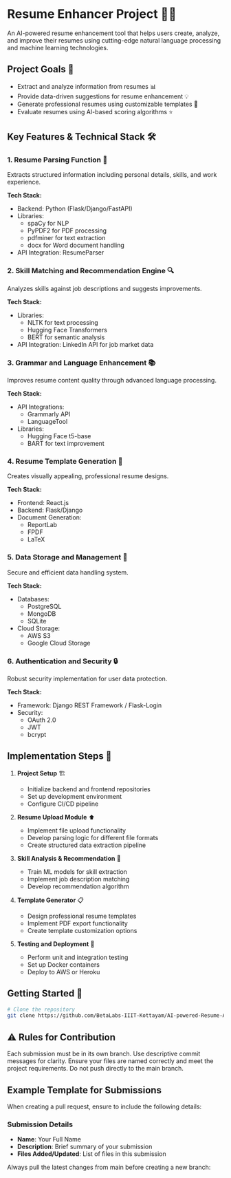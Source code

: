 # Resume Enhancer Project 📄✨

An AI-powered resume enhancement tool that helps users create, analyze, and improve their resumes using cutting-edge natural language processing and machine learning technologies.

## Project Goals 🎯

- Extract and analyze information from resumes 📊
- Provide data-driven suggestions for resume enhancement 💡
- Generate professional resumes using customizable templates 🎨
- Evaluate resumes using AI-based scoring algorithms ⭐

## Key Features & Technical Stack 🛠️

### 1. Resume Parsing Function 📝
Extracts structured information including personal details, skills, and work experience.

**Tech Stack:**
- Backend: Python (Flask/Django/FastAPI)
- Libraries: 
  - spaCy for NLP
  - PyPDF2 for PDF processing
  - pdfminer for text extraction
  - docx for Word document handling
- API Integration: ResumeParser

### 2. Skill Matching and Recommendation Engine 🔍
Analyzes skills against job descriptions and suggests improvements.

**Tech Stack:**
- Libraries:
  - NLTK for text processing
  - Hugging Face Transformers
  - BERT for semantic analysis
- API Integration: LinkedIn API for job market data

### 3. Grammar and Language Enhancement 📚
Improves resume content quality through advanced language processing.

**Tech Stack:**
- API Integrations:
  - Grammarly API
  - LanguageTool
- Libraries:
  - Hugging Face t5-base
  - BART for text improvement

### 4. Resume Template Generation 🎨
Creates visually appealing, professional resume designs.

**Tech Stack:**
- Frontend: React.js
- Backend: Flask/Django
- Document Generation:
  - ReportLab
  - FPDF
  - LaTeX

### 5. Data Storage and Management 💾
Secure and efficient data handling system.

**Tech Stack:**
- Databases:
  - PostgreSQL
  - MongoDB
  - SQLite
- Cloud Storage:
  - AWS S3
  - Google Cloud Storage

### 6. Authentication and Security 🔒
Robust security implementation for user data protection.

**Tech Stack:**
- Framework: Django REST Framework / Flask-Login
- Security:
  - OAuth 2.0
  - JWT
  - bcrypt

## Implementation Steps 🚀

1. **Project Setup** 🏗️
   - Initialize backend and frontend repositories
   - Set up development environment
   - Configure CI/CD pipeline

2. **Resume Upload Module** ⬆️
   - Implement file upload functionality
   - Develop parsing logic for different file formats
   - Create structured data extraction pipeline

3. **Skill Analysis & Recommendation** 🧮
   - Train ML models for skill extraction
   - Implement job description matching
   - Develop recommendation algorithm

4. **Template Generator** 📋
   - Design professional resume templates
   - Implement PDF export functionality
   - Create template customization options

5. **Testing and Deployment** 🚀
   - Perform unit and integration testing
   - Set up Docker containers
   - Deploy to AWS or Heroku

## Getting Started 🌟

```bash
# Clone the repository
git clone https://github.com/BetaLabs-IIIT-Kottayam/AI-powered-Resume-Analyzer.git
```


## ⚠️ Rules for Contribution
Each submission must be in its own branch.
Use descriptive commit messages for clarity.
Ensure your files are named correctly and meet the project requirements.
Do not push directly to the main branch.

## Example Template for Submissions
When creating a pull request, ensure to include the following details:


### Submission Details
- **Name**: Your Full Name
- **Description**: Brief summary of your submission
- **Files Added/Updated**: List of files in this submission


Always pull the latest changes from main before creating a new branch:


